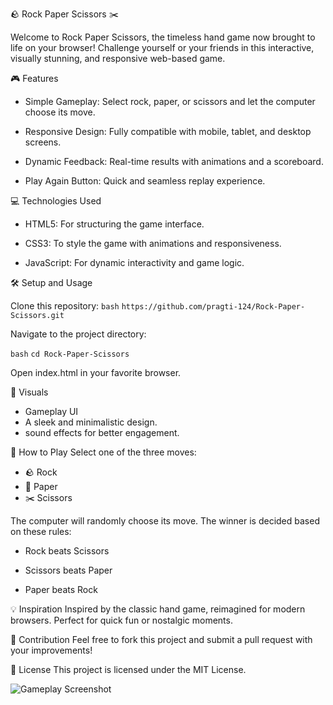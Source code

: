 🪨 Rock Paper Scissors ✂️

Welcome to Rock Paper Scissors, the timeless hand game now brought to life on your browser!
Challenge yourself or your friends in this interactive, visually stunning, and responsive web-based game.


🎮 Features

- Simple Gameplay: Select rock, paper, or scissors and let the computer choose its move.

- Responsive Design: Fully compatible with mobile, tablet, and desktop screens.

- Dynamic Feedback: Real-time results with animations and a scoreboard.

- Play Again Button: Quick and seamless replay experience.
  

💻 Technologies Used

- HTML5: For structuring the game interface.
  
- CSS3: To style the game with animations and responsiveness.
  
- JavaScript: For dynamic interactivity and game logic.
  
🛠️ Setup and Usage

Clone this repository:
```bash```
```https://github.com/pragti-124/Rock-Paper-Scissors.git```

Navigate to the project directory:

```bash```
```cd Rock-Paper-Scissors```

Open index.html in your favorite browser.


🎨 Visuals
- Gameplay UI
- A sleek and minimalistic design.
- sound effects for better engagement.
  

🧩 How to Play
Select one of the three moves:
- 🪨 Rock
- 📄 Paper
- ✂️ Scissors
  
The computer will randomly choose its move.
The winner is decided based on these rules:

- Rock beats Scissors
  
- Scissors beats Paper
  
- Paper beats Rock
  
💡 Inspiration
Inspired by the classic hand game, reimagined for modern browsers. Perfect for quick fun or nostalgic moments.

🤝 Contribution
Feel free to fork this project and submit a pull request with your improvements!

📜 License
This project is licensed under the MIT License.

![Gameplay Screenshot](game-screenshot.png)
